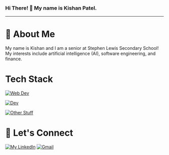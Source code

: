 ### Hi There! 👋 My name is Kishan Patel.
-----
# :postbox: About Me
My name is Kishan and I am a senior at Stephen Lewis Secondary School!  My interests include artificial intelligence (AI), software engineering, and finance.

# Tech Stack
[![Web Dev](https://skillicons.dev/icons?i=html,css,js,ts,react&theme=dark)](https://skillicons.dev)

[![ Dev](https://skillicons.dev/icons?i=mongodb,express,react,nodejs,next&theme=dark)](https://skillicons.dev) 

[![Other Stuff](https://skillicons.dev/icons?i=python,pytorch,java,cs,cpp&theme=dark)](https://skillicons.dev)

# :handshake: Let's Connect
[![My LinkedIn](https://skillicons.dev/icons?i=linkedin&theme=dark)](https://www.linkedin.com/in/kishan-patel-4180a3231/)
[![Gmail](https://skillicons.dev/icons?i=gmail&theme=dark)](mailto:k.patel518007@gmail.com)





